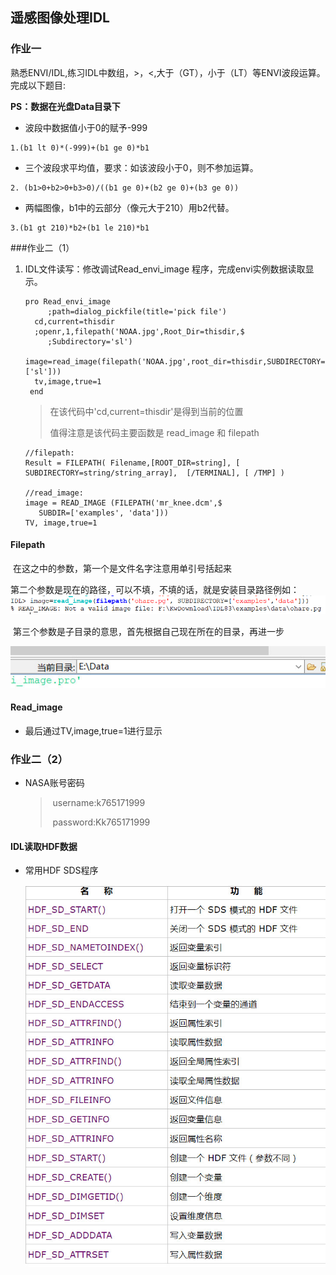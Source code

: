 ## 遥感图像处理IDL

### 作业一

熟悉ENVI/IDL,练习IDL中数组，>，<,大于（GT），小于（LT）等ENVI波段运算。完成以下题目:

**PS：数据在光盘Data目录下**

* 波段中数据值小于0的赋予-999

```
1.(b1 lt 0)*(-999)+(b1 ge 0)*b1
```

* 三个波段求平均值，要求：如该波段小于0，则不参加运算。

```
2. (b1>0+b2>0+b3>0)/((b1 ge 0)+(b2 ge 0)+(b3 ge 0))
```

* 两幅图像，b1中的云部分（像元大于210）用b2代替。

```
3.(b1 gt 210)*b2+(b1 le 210)*b1
```



###作业二（1）

1. IDL文件读写：修改调试Read_envi_image 程序，完成envi实例数据读取显示。

   ```
   pro Read_envi_image
    	;path=dialog_pickfile(title='pick file')
   	 cd,current=thisdir
   	 ;openr,1,filepath('NOAA.jpg',Root_Dir=thisdir,$
    	;Subdirectory='sl')
   	 image=read_image(filepath('NOAA.jpg',root_dir=thisdir,SUBDIRECTORY=['sl']))
   	 tv,image,true=1
    end
   ```

   >在该代码中'cd,current=thisdir'是得到当前的位置
   >
   >值得注意是该代码主要函数是 read_image    和     filepath

   ```
   //filepath:
   Result = FILEPATH( Filename,[ROOT_DIR=string], [ SUBDIRECTORY=string/string_array],  [/TERMINAL], [ /TMP] )

   //read_image:
   image = READ_IMAGE (FILEPATH('mr_knee.dcm',$
      SUBDIR=['examples', 'data']))
   TV, image,true=1
   ```

#### Filepath

​	在这之中的参数，第一个是文件名字注意用单引号括起来

​	第二个参数是现在的路径，可以不填，不填的话，就是安装目录路径例如：![](img/01.png)

​	第三个参数是子目录的意思，首先根据自己现在所在的目录，再进一步

![icon](img/02.jpg)

#### Read_image

* 最后通过TV,image,true=1进行显示



### 作业二（2）

* NASA账号密码

  > ​	username:k765171999
  >
  > ​	password:Kk765171999

#### IDL读取HDF数据

* 常用HDF SDS程序

  ![](img/HDf.jpg)





  

